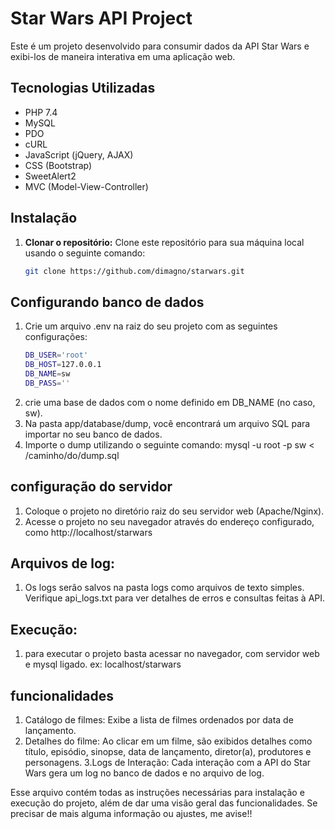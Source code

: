 # Star Wars API Project

Este é um projeto desenvolvido para consumir dados da API Star Wars e exibi-los de maneira interativa em uma aplicação web.

## Tecnologias Utilizadas
- PHP 7.4
- MySQL
- PDO
- cURL
- JavaScript (jQuery, AJAX)
- CSS (Bootstrap)
- SweetAlert2
- MVC (Model-View-Controller)

## Instalação

1. **Clonar o repositório:**
   Clone este repositório para sua máquina local usando o seguinte comando:
   ```bash
   git clone https://github.com/dimagno/starwars.git

## Configurando banco de dados
1. Crie um arquivo .env na raiz do seu projeto com as seguintes configurações:
     ```bash
   DB_USER='root'
   DB_HOST=127.0.0.1
   DB_NAME=sw
   DB_PASS=''
     ```
3. crie uma base de dados com o nome definido em DB_NAME (no caso, sw).
4. Na pasta app/database/dump, você encontrará um arquivo SQL para importar no seu banco de dados.
5. Importe o dump utilizando o seguinte comando:  mysql -u root -p sw < /caminho/do/dump.sql

## configuração  do servidor
1. Coloque o projeto no diretório raiz do seu servidor web (Apache/Nginx).
2. Acesse o projeto no seu navegador através do endereço configurado, como http://localhost/starwars

## Arquivos de log:
1. Os logs serão salvos na pasta logs como arquivos de texto simples. Verifique api_logs.txt para ver detalhes de erros e consultas feitas à API.
 ## Execução:
1. para executar o projeto basta acessar no navegador, com servidor web e mysql ligado. ex: localhost/starwars

## funcionalidades
1. Catálogo de filmes: Exibe a lista de filmes ordenados por data de lançamento.
2. Detalhes do filme: Ao clicar em um filme, são exibidos detalhes como título, episódio, sinopse, data de lançamento, diretor(a), produtores e personagens.
3.Logs de Interação: Cada interação com a API do Star Wars gera um log no banco de dados e no arquivo de log.

   
Esse arquivo contém todas as instruções necessárias para instalação e execução do projeto, além de dar uma visão geral das funcionalidades. Se precisar de mais alguma informação ou ajustes, me avise!!
